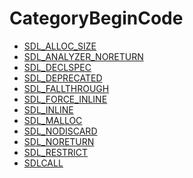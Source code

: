 # CategoryBeginCode

<!-- DO NOT HAND-EDIT CATEGORY LISTS, THEY ARE AUTOGENERATED AND WILL BE OVERWRITTEN, BASED ON TAGS IN INDIVIDUAL PAGE FOOTERS. EDIT THOSE INSTEAD. -->
<!-- BEGIN CATEGORY LIST -->
- [SDL_ALLOC_SIZE](SDL_ALLOC_SIZE)
- [SDL_ANALYZER_NORETURN](SDL_ANALYZER_NORETURN)
- [SDL_DECLSPEC](SDL_DECLSPEC)
- [SDL_DEPRECATED](SDL_DEPRECATED)
- [SDL_FALLTHROUGH](SDL_FALLTHROUGH)
- [SDL_FORCE_INLINE](SDL_FORCE_INLINE)
- [SDL_INLINE](SDL_INLINE)
- [SDL_MALLOC](SDL_MALLOC)
- [SDL_NODISCARD](SDL_NODISCARD)
- [SDL_NORETURN](SDL_NORETURN)
- [SDL_RESTRICT](SDL_RESTRICT)
- [SDLCALL](SDLCALL)
<!-- END CATEGORY LIST -->

